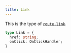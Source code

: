 ```yaml
---
title: Link
---
```


This is the type of [`route.link`](../route/link.md).

```ts
type Link = {
  href: string;
  onClick: OnClickHandler;
}
```